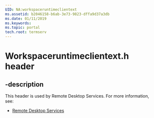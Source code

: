 ```yaml
---
UID: NA:workspaceruntimeclientext
ms.assetid: b2046158-b6ab-3e73-9823-dffa9d37a3db
ms.date: 01/11/2019
ms.keywords: 
ms.topic: portal
tech.root: termserv
---
```


# Workspaceruntimeclientext.h header


## -description


This header is used by Remote Desktop Services. For more information, see:

- [Remote Desktop Services](../_termserv/index.md)

